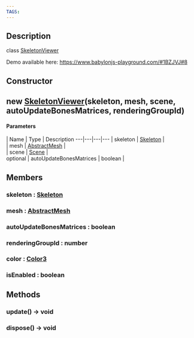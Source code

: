 ```yaml
---
TAGS:
---
```

## Description

class [SkeletonViewer](/classes/3.0/SkeletonViewer)

Demo available here:  https://www.babylonjs-playground.com/#1BZJVJ#8

## Constructor

## new [SkeletonViewer](/classes/3.0/SkeletonViewer)(skeleton, mesh, scene, autoUpdateBonesMatrices, renderingGroupId)



#### Parameters
 | Name | Type | Description
---|---|---|---
 | skeleton | [Skeleton](/classes/3.0/Skeleton) |   
 | mesh | [AbstractMesh](/classes/3.0/AbstractMesh) |   
 | scene | [Scene](/classes/3.0/Scene) |   
optional | autoUpdateBonesMatrices | boolean |   
## Members

### skeleton : [Skeleton](/classes/3.0/Skeleton)



### mesh : [AbstractMesh](/classes/3.0/AbstractMesh)



### autoUpdateBonesMatrices : boolean



### renderingGroupId : number



### color : [Color3](/classes/3.0/Color3)



### isEnabled : boolean



## Methods

### update() &rarr; void


### dispose() &rarr; void


